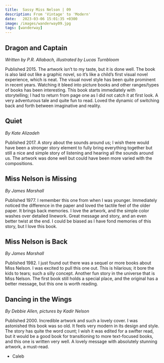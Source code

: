 ```yaml
---
title:  Sassy Miss Nelson | 09
description: From 'Vintage' to 'Modern'
date:   2023-03-06 15:01:35 +0300
image: /images/wanderway09.jpg
tags: [wanderway]
---
```


## Dragon and Captain

*Written by P.R. Allabach, illustrated by Lucas Turnbloom*

Published 2015. The artwork isn’t to my taste, but it is done well. The book is also laid out like a graphic novel, so it’s like a child’s first visual novel experience, which is neat. The visual novel style has been quite prominent in recent years. Watching it bleed into picture books and other ranges/types of books has been interesting. This book starts immediately with storytelling; I had to return from page one as I did not catch it at first look. A very adventurous tale and quite fun to read. Loved the dynamic of switching back and forth between imaginative and reality.


## Quiet

*By Kate Alizadeh*

Published 2017. A story about the sounds around us; I wish there would have been a stronger story element to fully bring everything together but still a nice and simple story of listening and hearing all the sounds around us. The artwork was done well but could have been more varied with the compositions.


## Miss Nelson is Missing

*By James Marshall*

Published 1977. I remember this one from when I was younger. Immediately noticed the difference in the paper and loved the tactile feel of the older paper. It brings back memories. I love the artwork, and the simple color washes over detailed linework. Great message and story, and an even better twist at the end. I could be biased as I have fond memories of this story, but I love this book.


## Miss Nelson is Back

*By James Marshall*

Published 1982. I just found out there was a sequel or more books about Miss Nelson. I was excited to pull this one out. This is hilarious; it bore the kids to tears; such a silly concept. Another fun story in the universe that is Miss Nelson. The first book still holds a special place, and the original has a better message, but this one is worth reading.


## Dancing in the Wings

*By Debbie Allen, pictures by Kadir Nelson*

Published 2000. Incredible artwork and such a lovely cover. I was astonished this book was so old. It feels very modern in its design and style. The story has quite the word count; I wish it was edited for a swifter read, but it would be a good book for transitioning to more text-focused books, and this one is written very well. A lovely message with absolutely stunning artwork, a must-read.

- Caleb